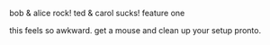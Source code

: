 bob & alice rock!
ted & carol sucks!
feature one

this feels so awkward. get a mouse and clean up your setup pronto.

